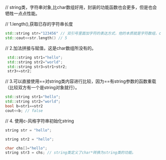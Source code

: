 // string类，字符串对象,比char数组好用，封装的功能函数也会更多，但是也会牺牲一点点性能。

// 1.length(),获取已存的字符串长度
```cpp
std::string str="123456" // 双引号里面加字符的表达方式，他的本质就是字符数组，c风格的字符串，"123456"相当于该字符数组的第一个元素的指针
std::cout<<str.length() // 5
```

// 2.加法拼接与赋值，这是char数组所没有的。
```cpp
 std::string str1="hello";
 std::string str2="world";
 std::string str3=str1+str2;
 str3+=str2;
```

// 3.可以直接使用==对string类内容进行比较，因为==有string参数的函数重载（比较双方有一个是string对象就行）。
 ```cpp
std::string str1="hello";
std::string str2="world";
bool b=str1==str2
cout<<b; // false
 ```

 // 4. 使用c-风格字符串初始化string
 ```cpp
string str = "hello";

string str2 = "hello";

char chs[]="hello";
string str3 = chs; // string类定义了char*转换为string类的功能。

 ```